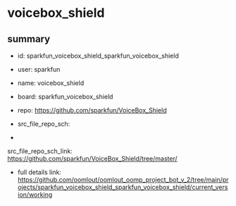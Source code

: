 # voicebox_shield
 
## summary 
* id: sparkfun_voicebox_shield_sparkfun_voicebox_shield
* user: sparkfun
* name: voicebox_shield
* board: sparkfun_voicebox_shield
* repo: https://github.com/sparkfun/VoiceBox_Shield



* src_file_repo_sch: 
*
 src_file_repo_sch_link: https://github.com/sparkfun/VoiceBox_Shield/tree/master/
* full details link: https://github.com/oomlout/oomlout_oomp_project_bot_v_2/tree/main/projects/sparkfun_voicebox_shield_sparkfun_voicebox_shield/current_version/working  






